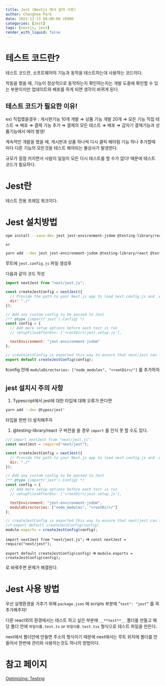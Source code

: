 ```yaml
---
title: Jest (Nextjs 에서 같이 사용)
author: Changhee Park
date: 2023-12-13 00:00:00 +0900
categories: [Jest]
tags: [nextjs, jest]
render_with_liquid: false
---
```


# 테스트 코드란?

테스트 코드란, 소프트웨어의 기능과 동작을 테스트하는데 사용하는 코드이다.

작동을 했을 때, 기능이 정상적으로 동작하는지 확인하는지는 개발 도중에 확인할 수 있는 부분이지만 업데이트와 배포를 하게 되면 생각이 바뀌게 된다.

## 테스트 코드가 필요한 이유!

ex) 직접했을경우 : 게시판기능 10개 개발 ⇒ 상품 기능 개발 20개 ⇒ 모든 기능 직접 테스트 ⇒ 배포 ⇒ 결제 기능 추가 ⇒ 결제의 모든 테스트 ⇒ 배포 ⇒ 갑자기 결제기능과 상품기능에서 에러 발생!

계속적인 개발을 했을 때, 게시판과 상품 하나씩 다시 클릭 해야됨 기능 하나 추가할때 마다 다른 기능의 모든것을 테스트 해야되는 불상사가 발생한다.

규모가 점점 커지면서 사람이 일일이 모든 다시 테스트를 할 수가 없다! 때문에 테스트 코드가 필요하다.

# Jest란

테스트 전용 프레임 워크이다.

# Jest 설치방법

```bash
npm install --save-dev jest jest-environment-jsdom @testing-library/react @testing-library/jest-dom

or

yarn add --dev jest jest-environment-jsdom @testing-library/react @testing-library/jest-dom
```

루트에 `jest.config.js` 파일 생성후

다음과 같이 코드 작성

```jsx
import nextJest from "next/jest.js";

const createJestConfig = nextJest({
  // Provide the path to your Next.js app to load next.config.js and .env files in your test environment
  dir: "./"
});

// Add any custom config to be passed to Jest
/** @type {import('jest').Config} */
const config = {
  // Add more setup options before each test is run
  // setupFilesAfterEnv: ['<rootDir>/jest.setup.js'],

  testEnvironment: "jest-environment-jsdom"
};

// createJestConfig is exported this way to ensure that next/jest can load the Next.js config which is async
export default createJestConfig(config);
```

❗️config 안에 `moduleDirectories: ["node_modules", "<rootDir>/"]` 를 추가하자

## jest 설치시 주의 사항

1. Typescript에서 jest에 대한 타입에 대해 오류가 뜬다면

```bash
yarn add --dev @types/jest"
```

타입을 한번 더 설치해주자

1. @testing-library/react 구 버전을 쓸 경우 `import` 를 인식 못 할 수도 있다.

```jsx
//❗️ import nextJest from "next/jest.js";
const nextJest = require("next/jest");

const createJestConfig = nextJest({
  // Provide the path to your Next.js app to load next.config.js and .env files in your test environment
  dir: "./"
});

// Add any custom config to be passed to Jest
/** @type {import('jest').Config} */
const config = {
  // Add more setup options before each test is run
  // setupFilesAfterEnv: ['<rootDir>/jest.setup.js'],

  testEnvironment: "jest-environment-jsdom",
  moduleDirectories: ["node_modules", "<rootDir>/"]
};

// createJestConfig is exported this way to ensure that next/jest can load the Next.js config which is async
//❗️ export default createJestConfig(config)
module.exports = createJestConfig(config);
```

`import nextJest from "next/jest.js";` ⇒ `const nextJest = require("next/jest");`

`export default createJestConfig(config)` ⇒ `module.exports = createJestConfig(config);`

로 바꿔주면 문제가 해결된다.

# Jest 사용 방법

우선 실행환경을 가추기 위해 `package.json` 에 scripts 부분에 "`test": "jest”` 를 꼭 추가해주자!

다른 react외의 환경에서는 테스트 하고 싶은 부분에 `__**test**__` 폴더를 만들고 해당 폴더 안에
`파일이름.test.ts` or `파일이름.test.tsx` 형식으로 테스트 파일을 만든다.

next에서 폴더안에 만들면 주소의 형식이기 때문에 next에서는 루트 위치에 폴더를 만들어서 한번에 관리와 사용하는것도 하나의 방법이다.

# 참고 페이지

[Optimizing: Testing](https://nextjs.org/docs/pages/building-your-application/optimizing/testing#jest-and-react-testing-library)
